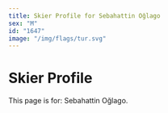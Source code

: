 ```yaml
---
title: Skier Profile for Sebahattin Oğlago
sex: "M"
id: "1647"
image: "/img/flags/tur.svg" 
---
```


# Skier Profile

This page is for: Sebahattin Oğlago.
    